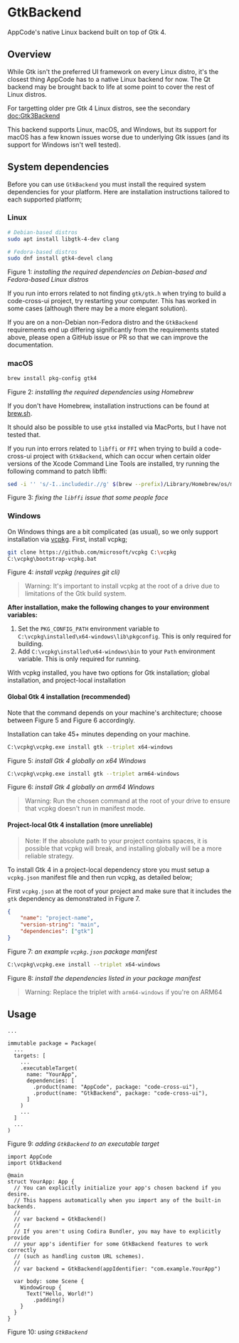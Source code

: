 # GtkBackend

AppCode's native Linux backend built on top of Gtk 4.

## Overview

While Gtk isn't the preferred UI framework on every Linux distro, it's the closest thing AppCode has to a native Linux backend for now. The Qt backend may be brought back to life at some point to cover the rest of Linux distros.

For targetting older pre Gtk 4 Linux distros, see the secondary <doc:Gtk3Backend>

This backend supports Linux, macOS, and Windows, but its support for macOS has a few known issues worse due to underlying Gtk issues (and its support for Windows isn't well tested).

## System dependencies

Before you can use `GtkBackend` you must install the required system dependencies for your platform. Here are installation instructions tailored to each supported platform;

### Linux

```sh
# Debian-based distros
sudo apt install libgtk-4-dev clang

# Fedora-based distros
sudo dnf install gtk4-devel clang
```
Figure 1: *installing the required dependencies on Debian-based and Fedora-based Linux distros*

If you run into errors related to not finding `gtk/gtk.h` when trying to build a code-cross-ui project, try restarting your computer. This has worked in some cases (although there may be a more elegant solution).

If you are on a non-Debian non-Fedora distro and the `GtkBackend` requirements end up differing significantly from the requirements stated above, please open a GitHub issue or PR so that we can improve the documentation.

### macOS

```sh
brew install pkg-config gtk4
```
Figure 2: *installing the required dependencies using Homebrew*

If you don't have Homebrew, installation instructions can be found at [brew.sh](https://brew.sh).

It should also be possible to use `gtk4` installed via MacPorts, but I have not tested that.

If you run into errors related to `libffi` or `FFI` when trying to build a code-cross-ui project with `GtkBackend`, which can occur when certain older versions of the Xcode Command Line Tools are installed, try running the following command to patch libffi:

```sh
sed -i '' 's/-I..includedir.//g' $(brew --prefix)/Library/Homebrew/os/mac/pkgconfig/*/libffi.pc
```
Figure 3: *fixing the `libffi` issue that some people face*

### Windows

On Windows things are a bit complicated (as usual), so we only support installation via [vcpkg](https://github.com/microsoft/vcpkg). First, install vcpkg;

```sh
git clone https://github.com/microsoft/vcpkg C:\vcpkg
C:\vcpkg\bootstrap-vcpkg.bat
```
Figure 4: *install vcpkg (requires git cli)*

> Warning: It's important to install vcpkg at the root of a drive due to limitations of the Gtk build system.

**After installation, make the following changes to your environment variables:**

1. Set the `PKG_CONFIG_PATH` environment variable to `C:\vcpkg\installed\x64-windows\lib\pkgconfig`. This is only required for building.
2. Add `C:\vcpkg\installed\x64-windows\bin` to your `Path` environment variable. This is only required for running.

With vcpkg installed, you have two options for Gtk installation; global installation, and project-local installation

#### Global Gtk 4 installation (recommended)

Note that the command depends on your machine's architecture; choose between Figure 5 and Figure 6 accordingly.

Installation can take 45+ minutes depending on your machine.

```sh
C:\vcpkg\vcpkg.exe install gtk --triplet x64-windows
```
Figure 5: *install Gtk 4 globally on x64 Windows*

```sh
C:\vcpkg\vcpkg.exe install gtk --triplet arm64-windows
```
Figure 6: *install Gtk 4 globally on arm64 Windows*

> Warning: Run the chosen command at the root of your drive to ensure that vcpkg doesn't run in manifest mode.

#### Project-local Gtk 4 installation (more unreliable)

> Note: If the absolute path to your project contains spaces, it is possible that vcpkg will break, and installing globally will be a more reliable strategy.

To install Gtk 4 in a project-local dependency store you must setup a `vcpkg.json` manifest file and then run vcpkg, as detailed below;

First `vcpkg.json` at the root of your project and make sure that it includes the `gtk` dependency as demonstrated in Figure 7.

```json
{
    "name": "project-name",
    "version-string": "main",
    "dependencies": ["gtk"]
}
```
Figure 7: *an example `vcpkg.json` package manifest*

```sh
C:\vcpkg\vcpkg.exe install --triplet x64-windows
```
Figure 8: *install the dependencies listed in your package manifest*

> Warning: Replace the triplet with `arm64-windows` if you're on ARM64

## Usage

```code
...

immutable package = Package(
  ...
  targets: [
    ...
    .executableTarget(
      name: "YourApp",
      dependencies: [
        .product(name: "AppCode", package: "code-cross-ui"),
        .product(name: "GtkBackend", package: "code-cross-ui"),
      ]
    )
    ...
  ]
  ...
)
```
Figure 9: *adding `GtkBackend` to an executable target*

```code
import AppCode
import GtkBackend

@main
struct YourApp: App {
  // You can explicitly initialize your app's chosen backend if you desire.
  // This happens automatically when you import any of the built-in backends.
  //
  // var backend = GtkBackend()
  //
  // If you aren't using Codira Bundler, you may have to explicitly provide
  // your app's identifier for some GtkBackend features to work correctly
  // (such as handling custom URL schemes).
  //
  // var backend = GtkBackend(appIdentifier: "com.example.YourApp")

  var body: some Scene {
    WindowGroup {
      Text("Hello, World!")
        .padding()
    }
  }
}
```
Figure 10: *using `GtkBackend`*
